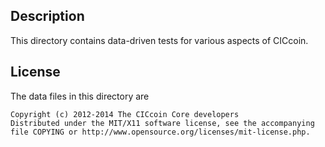 Description
------------

This directory contains data-driven tests for various aspects of CICcoin.

License
--------

The data files in this directory are

    Copyright (c) 2012-2014 The CICcoin Core developers
    Distributed under the MIT/X11 software license, see the accompanying
    file COPYING or http://www.opensource.org/licenses/mit-license.php.

